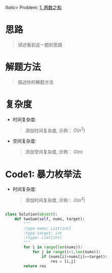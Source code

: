 _Italic_> Problem: [1. 两数之和](https://leetcode.cn/problems/two-sum/description/)

# 思路

> 讲述看到这一题的思路

# 解题方法

> 描述你的解题方法

# 复杂度

- 时间复杂度:

  > 添加时间复杂度, 示例： $O(n^2)$

- 空间复杂度:
  > 添加空间复杂度, 示例： $O(n)$

# Code1: 暴力枚举法

- 时间复杂度:

  > 添加时间复杂度, 示例： $O(n^2)$

```Python []

class Solution(object):
    def twoSum(self, nums, target):
        """
        :type nums: List[int]
        :type target: int
        :rtype: List[int]
        """
        for i in range(len(nums)):
            for j in range(i+1,len(nums)):
                if (nums[i]+nums[j]==target):
                    res = [i,j]
        return res
```
